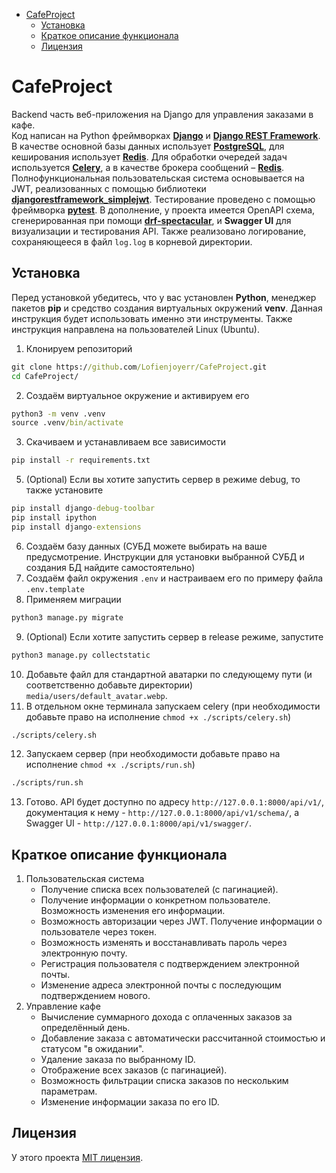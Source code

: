 - [CafeProject](#cafe-project)
    * [Установка](#installation)
    * [Краткое описание функционала](#description)
    * [Лицензия](#license)

<!-- TOC --><a name="cafe-project"></a>
# CafeProject
Backend часть веб-приложения на Django для управления заказами в кафе.\
Код написан на Python фреймворках __[Django](https://docs.djangoproject.com/en/5.1/)__ и __[Django REST Framework](https://www.djangoproject.com/)__.
В качестве основной базы данных использует __[PostgreSQL](https://www.postgresql.org/)__, для кеширования использует __[Redis](https://github.com/redis/redis)__.
Для обработки очередей задач используется __[Celery](https://docs.celeryq.dev/en/stable/getting-started/introduction.html)__, а в качестве брокера сообщений – __[Redis](https://github.com/redis/redis)__.
Полнофункциональная пользовательская система основывается на JWT, реализованных с помощью библиотеки __[djangorestframework_simplejwt](https://django-rest-framework-simplejwt.readthedocs.io/en/latest/)__.
Тестирование проведено с помощью фреймворка __[pytest](https://github.com/pytest-dev/pytest)__.
В дополнение, у проекта имеется OpenAPI схема, сгенерированная при помощи __[drf-spectacular](https://github.com/tfranzel/drf-spectacular/)__, и __Swagger UI__ для визуализации и тестирования API.
Также реализовано логирование, сохраняющееся в файл `log.log` в корневой директории.

<!-- TOC --><a name="installation"></a>
## Установка
Перед установкой убедитесь, что у вас установлен __Python__, менеджер пакетов __pip__ и
средство создания виртуальных окружений __venv__.
Данная инструкция будет использовать именно эти инструменты. Также инструкция направлена на пользователей Linux (Ubuntu).
1. Клонируем репозиторий
```cmd
git clone https://github.com/Lofienjoyerr/CafeProject.git
cd CafeProject/
```
2. Создаём виртуальное окружение и активируем его
```cmd
python3 -m venv .venv
source .venv/bin/activate
```
3. Скачиваем и устанавливаем все зависимости
```cmd
pip install -r requirements.txt
```
5. (Optional) Если вы хотите запустить сервер в режиме debug, то также установите
```cmd
pip install django-debug-toolbar
pip install ipython
pip install django-extensions
```
6. Создаём базу данных (СУБД можете выбирать на ваше предусмотрение. Инструкции для установки выбранной СУБД и создания БД
найдите самостоятельно)
7. Создаём файл окружения `.env` и настраиваем его по примеру файла `.env.template`
8. Применяем миграции
```cmd
python3 manage.py migrate
```
9. (Optional) Если хотите запустить сервер в release режиме, запустите
```cmd
python3 manage.py collectstatic
```
10. Добавьте файл для стандартной аватарки по следующему пути (и соответственно добавьте директории)
`media/users/default_avatar.webp`. 
11. В отдельном окне терминала запускаем celery (при необходимости добавьте право на исполнение
`chmod +x ./scripts/celery.sh`)
```cmd
./scripts/celery.sh
```
12. Запускаем сервер (при необходимости добавьте право на исполнение
`chmod +x ./scripts/run.sh`)
```cmd
./scripts/run.sh
```
13. Готово. API будет доступно по адресу `http://127.0.0.1:8000/api/v1/`, документация к нему -
`http://127.0.0.1:8000/api/v1/schema/`, а Swagger UI - `http://127.0.0.1:8000/api/v1/swagger/`.

<!-- TOC --><a name="description"></a>
## Краткое описание функционала
1. Пользовательская система
   - Получение списка всех пользователей (с пагинацией).
   - Получение информации о конкретном пользователе. Возможность изменения его информации.
   - Возможность авторизации через JWT. Получение информации о пользователе через токен.
   - Возможность изменять и восстанавливать пароль через электронную почту.
   - Регистрация пользователя с подтверждением электронной почты.
   - Изменение адреса электронной почты с последующим подтверждением нового.
2. Управление кафе
   - Вычисление суммарного дохода с оплаченных заказов за определённый день.
   - Добавление заказа с автоматически рассчитанной стоимостью и статусом "в ожидании".
   - Удаление заказа по выбранному ID.
   - Отображение всех заказов (с пагинацией).
   - Возможность фильтрации списка заказов по нескольким параметрам.
   - Изменение информации заказа по его ID.

<!-- TOC --><a name="license"></a>
## Лицензия
У этого проекта [MIT лицензия](https://github.com/Lofienjoyerr/CafeProject/blob/main/LICENSE).
